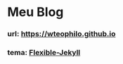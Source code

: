 # Meu Blog
### url: https://wteophilo.github.io
### tema: [Flexible-Jekyll](https://artemsheludko.github.io/flexible-jekyll/)

